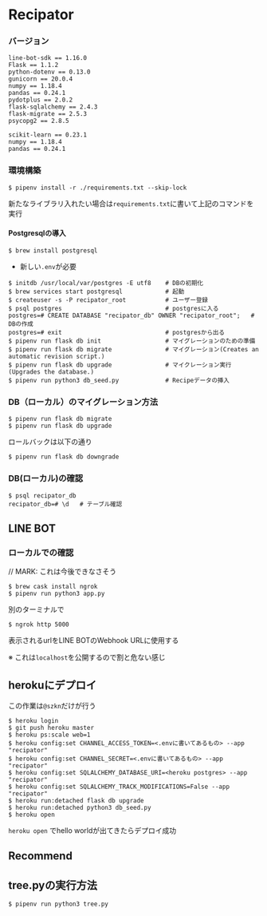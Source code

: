 # Recipator
### バージョン
```
line-bot-sdk == 1.16.0
Flask == 1.1.2
python-dotenv == 0.13.0
gunicorn == 20.0.4
numpy == 1.18.4
pandas == 0.24.1
pydotplus == 2.0.2
flask-sqlalchemy == 2.4.3
flask-migrate == 2.5.3
psycopg2 == 2.8.5

scikit-learn == 0.23.1
numpy == 1.18.4
pandas == 0.24.1
```

### 環境構築
```
$ pipenv install -r ./requirements.txt --skip-lock
```

新たなライブラリ入れたい場合は`requirements.txt`に書いて上記のコマンドを実行


#### Postgresqlの導入

```
$ brew install postgresql
```

* 新しい`.env`が必要

```
$ initdb /usr/local/var/postgres -E utf8    # DBの初期化
$ brew services start postgresql            # 起動
$ createuser -s -P recipator_root           # ユーザー登録
$ psql postgres                             # postgresに入る
postgres=# CREATE DATABASE "recipator_db" OWNER "recipator_root";   # DBの作成
postgres=# exit                             # postgresから出る
$ pipenv run flask db init                  # マイグレーションのための準備
$ pipenv run flask db migrate               # マイグレーション(Creates an automatic revision script.)
$ pipenv run flask db upgrade               # マイクレーション実行(Upgrades the database.)
$ pipenv run python3 db_seed.py             # Recipeデータの挿入
```

### DB（ローカル）のマイグレーション方法
```
$ pipenv run flask db migrate
$ pipenv run flask db upgrade
```

ロールバックは以下の通り
```
$ pipenv run flask db downgrade
```

### DB(ローカル)の確認
```
$ psql recipator_db
recipator_db=# \d   # テーブル確認
```

## LINE BOT
### ローカルでの確認
// MARK: これは今後できなさそう
```
$ brew cask install ngrok
$ pipenv run python3 app.py
```
別のターミナルで
```
$ ngrok http 5000
```
表示されるurlをLINE BOTのWebhook URLに使用する

※ これは`localhost`を公開するので割と危ない感じ

## herokuにデプロイ
この作業は`@szkn`だけが行う
```
$ heroku login
$ git push heroku master
$ heroku ps:scale web=1
$ heroku config:set CHANNEL_ACCESS_TOKEN=<.envに書いてあるもの> --app "recipator"
$ heroku config:set CHANNEL_SECRET=<.envに書いてあるもの> --app "recipator"
$ heroku config:set SQLALCHEMY_DATABASE_URI=<heroku postgres> --app "recipator"
$ heroku config:set SQLALCHEMY_TRACK_MODIFICATIONS=False --app "recipator"
$ heroku run:detached flask db upgrade
$ heroku run:detached python3 db_seed.py
$ heroku open
```
`heroku open` でhello worldが出てきたらデプロイ成功

## Recommend

## tree.pyの実行方法
```
$ pipenv run python3 tree.py
```
